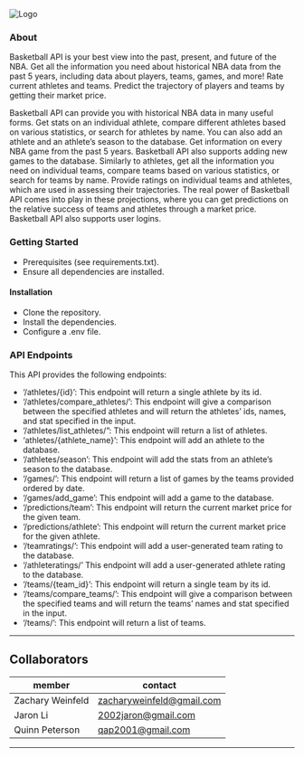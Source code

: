![Logo](https://i.imgur.com/OQQBsik.png)

### About
Basketball API is your best view into the past, present, and future of the NBA. Get all the information you need about historical NBA data from the past 5 years, including data about players, teams, games, and more! Rate current athletes and teams. Predict the trajectory of players and teams by getting their market price.

Basketball API can provide you with historical NBA data in many useful forms. Get stats on an individual athlete, compare different athletes based on various statistics, or search for athletes by name. You can also add an athlete and an athlete’s season to the database. Get information on every NBA game from the past 5 years. Basketball API also supports adding new games to the database. Similarly to athletes, get all the information you need on individual teams, compare teams based on various statistics, or search for teams by name. Provide ratings on individual teams and athletes, which are used in assessing their trajectories. The real power of Basketball API comes into play in these projections, where you can get predictions on the relative success of teams and athletes through a market price. Basketball API also supports user logins.

### Getting Started 
- Prerequisites (see requirements.txt).
- Ensure all dependencies are installed.
#### Installation 
- Clone the repository.
- Install the dependencies.
- Configure a .env file.

### API Endpoints

This API provides the following endpoints:
- ‘/athletes/{id}’: This endpoint will return a single athlete by its id.
- ‘/athletes/compare_athletes/’: This endpoint will give a comparison between the specified athletes and will return the athletes’ ids, names, and stat specified in the input.
- ‘/athletes/list_athletes/”: This endpoint will return a list of athletes.
- ‘athletes/{athlete_name}’: This endpoint will add an athlete to the database.
- ‘/athletes/season’: This endpoint will add the stats from an athlete’s season to the database.
- ‘/games/’: This endpoint will return a list of games by the teams provided ordered by date.
- ‘/games/add_game’: This endpoint will add a game to the database.
- ‘/predictions/team’: This endpoint will return the current market price for the given team.
- ‘/predictions/athlete’: This endpoint will return the current market price for the given athlete.
- ‘/teamratings/’: This endpoint will add a user-generated team rating to the database.
- ‘/athleteratings/’ This endpoint will add a user-generated athlete rating to the database.
- ‘/teams/{team_id}’: This endpoint will return a single team by its id.
- ‘/teams/compare_teams/’: This endpoint will give a comparison between the specified teams and will return the teams’ names and stat specified in the input.
- ‘/teams/’: This endpoint will return a list of teams.


* * *

## Collaborators

|member|contact|
|------|---|
|Zachary Weinfeld|zacharyweinfeld@gmail.com|
|Jaron Li|2002jaron@gmail.com|
|Quinn Peterson|qap2001@gmail.com|

* * *

